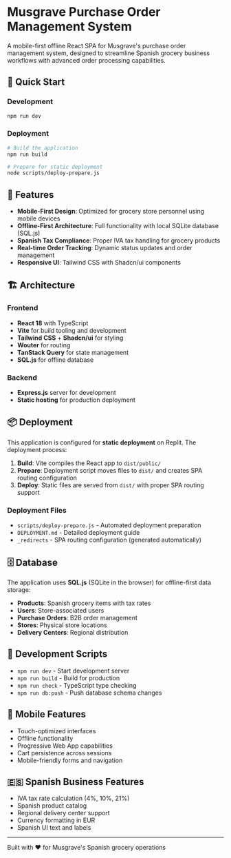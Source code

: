 # Musgrave Purchase Order Management System

A mobile-first offline React SPA for Musgrave's purchase order management system, designed to streamline Spanish grocery business workflows with advanced order processing capabilities.

## 🚀 Quick Start

### Development
```bash
npm run dev
```

### Deployment
```bash
# Build the application
npm run build

# Prepare for static deployment
node scripts/deploy-prepare.js
```

## 📱 Features

- **Mobile-First Design**: Optimized for grocery store personnel using mobile devices
- **Offline-First Architecture**: Full functionality with local SQLite database (SQL.js)
- **Spanish Tax Compliance**: Proper IVA tax handling for grocery products
- **Real-time Order Tracking**: Dynamic status updates and order management
- **Responsive UI**: Tailwind CSS with Shadcn/ui components

## 🏗️ Architecture

### Frontend
- **React 18** with TypeScript
- **Vite** for build tooling and development
- **Tailwind CSS** + **Shadcn/ui** for styling
- **Wouter** for routing
- **TanStack Query** for state management
- **SQL.js** for offline database

### Backend
- **Express.js** server for development
- **Static hosting** for production deployment

## 📦 Deployment

This application is configured for **static deployment** on Replit. The deployment process:

1. **Build**: Vite compiles the React app to `dist/public/`
2. **Prepare**: Deployment script moves files to `dist/` and creates SPA routing configuration
3. **Deploy**: Static files are served from `dist/` with proper SPA routing support

### Deployment Files
- `scripts/deploy-prepare.js` - Automated deployment preparation
- `DEPLOYMENT.md` - Detailed deployment guide
- `_redirects` - SPA routing configuration (generated automatically)

## 🗄️ Database

The application uses **SQL.js** (SQLite in the browser) for offline-first data storage:

- **Products**: Spanish grocery items with tax rates
- **Users**: Store-associated users
- **Purchase Orders**: B2B order management
- **Stores**: Physical store locations
- **Delivery Centers**: Regional distribution

## 🔧 Development Scripts

- `npm run dev` - Start development server
- `npm run build` - Build for production
- `npm run check` - TypeScript type checking
- `npm run db:push` - Push database schema changes

## 📱 Mobile Features

- Touch-optimized interfaces
- Offline functionality
- Progressive Web App capabilities
- Cart persistence across sessions
- Mobile-friendly forms and navigation

## 🇪🇸 Spanish Business Features

- IVA tax rate calculation (4%, 10%, 21%)
- Spanish product catalog
- Regional delivery center support
- Currency formatting in EUR
- Spanish UI text and labels

---

Built with ❤️ for Musgrave's Spanish grocery operations